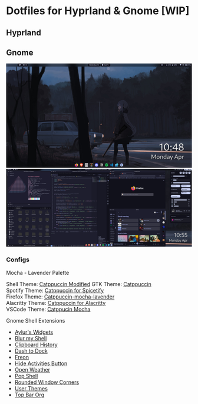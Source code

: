 # Dotfiles for Hyprland & Gnome [WIP]

## Hyprland


## Gnome 
<img src="https://github.com/Peekaey/dots/blob/main/screenshots/GnomeDesktop.png">
<img src="https://github.com/Peekaey/dots/blob/main/screenshots/GnomeApps.png">  

### Configs
Mocha - Lavender Palette

Shell Theme: [Catppuccin Modified](https://github.com/lime-desu/dootsfile/tree/monochrome/themes/MonoTheme%20-%20Catppuccin%20(Mocha:%20Lavender))  
GTK Theme:  [Catppuccin](https://github.com/catppuccin/gtk)  
Spotify Theme: [Catppuccin for Spicetify](https://github.com/catppuccin/spicetify)  
Firefox Theme: [Catppuccin-mocha-lavender](https://addons.mozilla.org/en-US/firefox/addon/catppuccin-mocha-lavender/)  
Alacritty Theme: [Catppuccin for Alacritty](https://github.com/catppuccin/alacritty)     
VSCode Theme: [Catppucin Mocha](https://github.com/catppuccin/vscode)  


Gnome Shell Extensions  
- [Aylur's Widgets](https://extensions.gnome.org/extension/5338/aylurs-widgets/)  
- [Blur my Shell](https://extensions.gnome.org/extension/3193/blur-my-shell/)
- [Clipboard History](https://extensions.gnome.org/extension/4839/clipboard-history/)
- [Dash to Dock](https://extensions.gnome.org/extension/307/dash-to-dock/)
- [Freon](https://extensions.gnome.org/extension/841/freon/)
- [Hide Activities Button](https://extensions.gnome.org/extension/744/hide-activities-button/)
- [Open Weather](https://extensions.gnome.org/extension/750/openweather/)
- [Pop Shell](https://github.com/pop-os/shell)
- [Rounded Window Corners](https://extensions.gnome.org/extension/5237/rounded-window-corners/)
- [User Themes](https://extensions.gnome.org/extension/19/user-themes/)
- [Top Bar Org](https://extensions.gnome.org/extension/4356/top-bar-organizer/)
